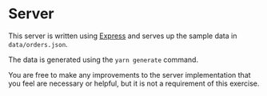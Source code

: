 # Server
This server is written using [Express](https://expressjs.com/) and
serves up the sample data in `data/orders.json`.

The data is generated using the `yarn generate` command.

You are free to make any improvements to the server implementation
that you feel are necessary or helpful, but it is not a requirement
of this exercise.
